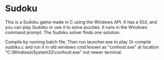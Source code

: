 # Sudoku
This is a Sudoku game made in C using the Windows API. It has a GUI, and you can play Sudoku or use it to solve puzzles. It runs in the Windows command prompt.
The Sudoku solver finds one solution.

Compile by running batch file, Then run launcher.exe to play Or compile sudoku.c and run it in old windows cmd known as "conhost.exe" at location "C:\Windows\System32\conhost.exe" not newer terminal.
